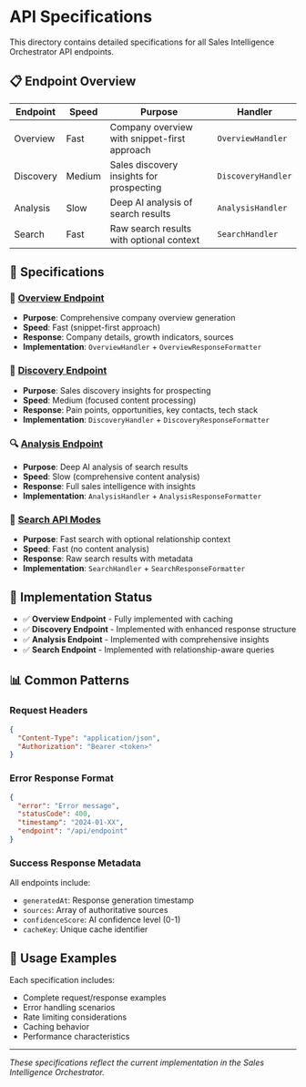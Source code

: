 # API Specifications

This directory contains detailed specifications for all Sales Intelligence Orchestrator API endpoints.

## 📋 Endpoint Overview

| Endpoint | Speed | Purpose | Handler |
|----------|-------|---------|---------|
| Overview | Fast | Company overview with snippet-first approach | `OverviewHandler` |
| Discovery | Medium | Sales discovery insights for prospecting | `DiscoveryHandler` |
| Analysis | Slow | Deep AI analysis of search results | `AnalysisHandler` |
| Search | Fast | Raw search results with optional context | `SearchHandler` |

## 📄 Specifications

### 🏢 [Overview Endpoint](./overview-endpoint-specification.md)
- **Purpose**: Comprehensive company overview generation
- **Speed**: Fast (snippet-first approach)
- **Response**: Company details, growth indicators, sources
- **Implementation**: `OverviewHandler` + `OverviewResponseFormatter`

### 🎯 [Discovery Endpoint](./discovery-endpoint-specification.md)
- **Purpose**: Sales discovery insights for prospecting
- **Speed**: Medium (focused content processing)
- **Response**: Pain points, opportunities, key contacts, tech stack
- **Implementation**: `DiscoveryHandler` + `DiscoveryResponseFormatter`

### 🔍 [Analysis Endpoint](./analysis-endpoint-specification.md)
- **Purpose**: Deep AI analysis of search results
- **Speed**: Slow (comprehensive content analysis)
- **Response**: Full sales intelligence with insights
- **Implementation**: `AnalysisHandler` + `AnalysisResponseFormatter`

### 🔎 [Search API Modes](./search-api-modes.md)
- **Purpose**: Fast search with optional relationship context
- **Speed**: Fast (no content analysis)
- **Response**: Raw search results with metadata
- **Implementation**: `SearchHandler` + `SearchResponseFormatter`

## 🔧 Implementation Status

- ✅ **Overview Endpoint** - Fully implemented with caching
- ✅ **Discovery Endpoint** - Implemented with enhanced response structure
- ✅ **Analysis Endpoint** - Implemented with comprehensive insights
- ✅ **Search Endpoint** - Implemented with relationship-aware queries

## 📊 Common Patterns

### Request Headers
```json
{
  "Content-Type": "application/json",
  "Authorization": "Bearer <token>"
}
```

### Error Response Format
```json
{
  "error": "Error message",
  "statusCode": 400,
  "timestamp": "2024-01-XX",
  "endpoint": "/api/endpoint"
}
```

### Success Response Metadata
All endpoints include:
- `generatedAt`: Response generation timestamp
- `sources`: Array of authoritative sources
- `confidenceScore`: AI confidence level (0-1)
- `cacheKey`: Unique cache identifier

## 🚀 Usage Examples

Each specification includes:
- Complete request/response examples
- Error handling scenarios
- Rate limiting considerations
- Caching behavior
- Performance characteristics

---

*These specifications reflect the current implementation in the Sales Intelligence Orchestrator.* 
